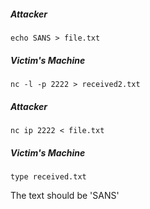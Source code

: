 ##### Attacker
```
echo SANS > file.txt
```

##### Victim's Machine
```
nc -l -p 2222 > received2.txt
```

##### Attacker
```
nc ip 2222 < file.txt
```

##### Victim's Machine
```
type received.txt
```

The text should be 'SANS'